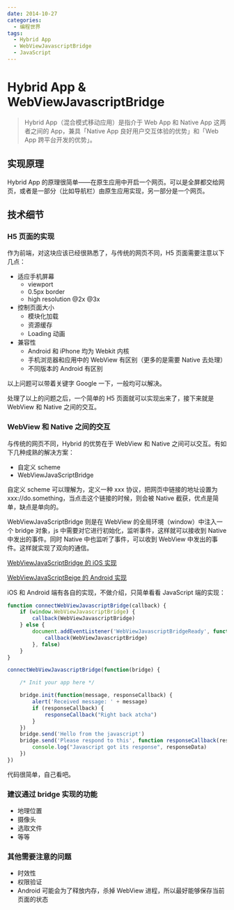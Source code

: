 ```yaml
---
date: 2014-10-27
categories:
  - 编程世界
tags:
  - Hybrid App
  - WebViewJavascriptBridge
  - JavaScript
---
```


# Hybrid App & WebViewJavascriptBridge

> Hybrid App（混合模式移动应用）是指介于 Web App 和 Native App 这两者之间的 App，兼具「Native App 良好用户交互体验的优势」和「Web App 跨平台开发的优势」。

## 实现原理

Hybrid App 的原理很简单——在原生应用中开启一个网页。可以是全屏都交给网页，或者是一部分（比如导航栏）由原生应用实现，另一部分是一个网页。

## 技术细节

### H5 页面的实现

作为前端，对这块应该已经很熟悉了，与传统的网页不同，H5 页面需要注意以下几点：

- 适应手机屏幕
    - viewport
    - 0.5px border
    - high resolution @2x @3x
- 控制页面大小
    - 模块化加载
    - 资源缓存
    - Loading 动画
- 兼容性
    - Android 和 iPhone 均为 Webkit 内核
    - 手机浏览器和应用中的 WebView 有区别（更多的是需要 Native 去处理）
    - 不同版本的 Android 有区别

以上问题可以带着关键字 Google 一下，一般均可以解决。

处理了以上的问题之后，一个简单的 H5 页面就可以实现出来了，接下来就是 WebView 和 Native 之间的交互。

### WebView 和 Native 之间的交互

与传统的网页不同，Hybrid 的优势在于 WebView 和 Native 之间可以交互。有如下几种成熟的解决方案：

- 自定义 scheme
- WebViewJavaScriptBridge

自定义 scheme 可以理解为，定义一种 xxx 协议，把网页中链接的地址设置为 xxx://do.something，当点击这个链接的时候，则会被 Native 截获，优点是简单，缺点是单向的。

WebViewJavaScriptBridge 则是在 WebView 的全局环境（window）中注入一个 bridge 对象，js 中需要对它进行初始化，监听事件，这样就可以接收到 Native 中发出的事件。同时 Native 中也监听了事件，可以收到 WebView 中发出的事件。这样就实现了双向的通信。

[WebViewJavaScriptBridge 的 iOS 实现](https://github.com/marcuswestin/WebViewJavascriptBridge)

[WebViewJavaScriptBeige 的 Android 实现](https://github.com/fangj/WebViewJavascriptBridge)

iOS 和 Android 端有各自的实现，不做介绍，只简单看看 JavaScript 端的实现：

```js
function connectWebViewJavascriptBridge(callback) {
    if (window.WebViewJavascriptBridge) {
        callback(WebViewJavascriptBridge)
    } else {
        document.addEventListener('WebViewJavascriptBridgeReady', function() {
            callback(WebViewJavascriptBridge)
        }, false)
    }
}

connectWebViewJavascriptBridge(function(bridge) {

    /* Init your app here */

    bridge.init(function(message, responseCallback) {
        alert('Received message: ' + message)
        if (responseCallback) {
            responseCallback("Right back atcha")
        }
    })
    bridge.send('Hello from the javascript')
    bridge.send('Please respond to this', function responseCallback(responseData) {
        console.log("Javascript got its response", responseData)
    })
})
```

代码很简单，自己看吧。

### 建议通过 bridge 实现的功能

- 地理位置
- 摄像头
- 选取文件
- 等等

### 其他需要注意的问题

- 时效性
- 权限验证
- Android 可能会为了释放内存，杀掉 WebView 进程，所以最好能够保存当前页面的状态
